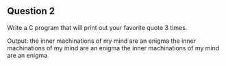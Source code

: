 ## Question 2

Write a C program that will print out your favorite quote 3 times.

Output:
the inner machinations of my mind are an enigma
the inner machinations of my mind are an enigma
the inner machinations of my mind are an enigma 
